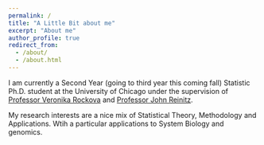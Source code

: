 ```yaml
---
permalink: /
title: "A Little Bit about me"
excerpt: "About me"
author_profile: true
redirect_from: 
  - /about/
  - /about.html
---
```

I am currently a Second Year (going to third year this coming fall) Statistic Ph.D. student at the University of Chicago under the supervision of [Professor Veronika Rockova](http://faculty.chicagobooth.edu/veronika.rockova/) and [Professor John Reinitz](https://galton.uchicago.edu/faculty/reinitz.shtml). 

My research interests are a nice mix of Statistical Theory, Methodology and Applications. Wtih a particular applications to System Biology and genomics.
